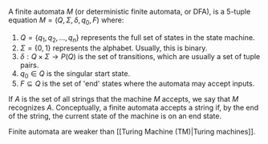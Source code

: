 A finite automata $M$ (or deterministic finite automata, or DFA), is a 5-tuple equation $M=(Q, \Sigma, \delta, q_0, F)$ where:

1. $Q=\{q_1, q_2, ..., q_n\}$ represents the full set of states in the state machine.
2. $\Sigma=\{0, 1\}$ represents the alphabet. Usually, this is binary.
3. $\delta : Q\times \Sigma\to P(Q)$ is the set of transitions, which are usually a set of tuple pairs.
4. $q_0\in Q$ is the singular start state.
5. $F \subseteq Q$ is the set of 'end' states where the automata may accept inputs.

If $A$ is the set of all strings that the machine $M$ accepts, we say that $M$ recognizes $A$. Conceptually, a finite automata accepts a string if, by the end of the string, the current state of the machine is on an end state.

Finite automata are weaker than [[Turing Machine (TM)|Turing machines]].